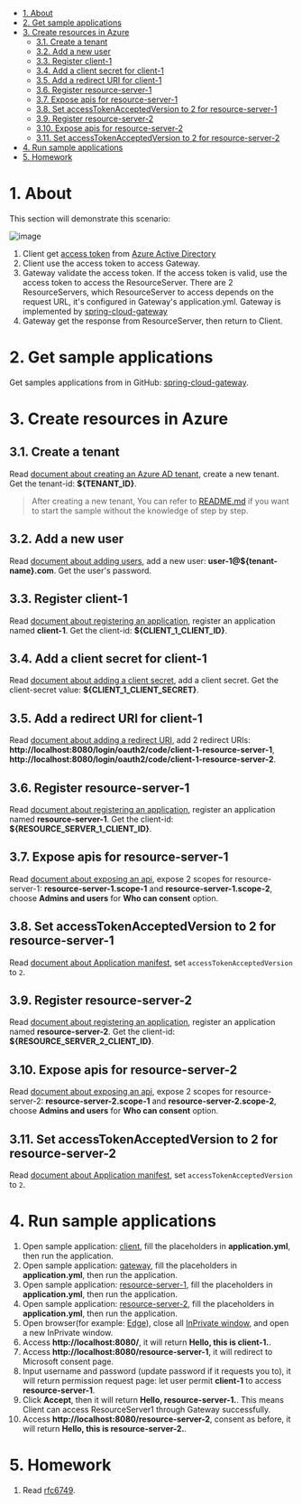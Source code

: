 - [1. About](#1-about)
- [2. Get sample applications](#2-get-sample-applications)
- [3. Create resources in Azure](#3-create-resources-in-azure)
	* [3.1. Create a tenant](#31-create-a-tenant)
	* [3.2. Add a new user](#32-add-a-new-user)
	* [3.3. Register client-1](#33-register-client-1)
	* [3.4. Add a client secret for client-1](#34-add-a-client-secret-for-client-1)
	* [3.5. Add a redirect URI for client-1](#35-add-a-redirect-uri-for-client-1)
	* [3.6. Register resource-server-1](#36-register-resource-server-1)
	* [3.7. Expose apis for resource-server-1](#37-expose-apis-for-resource-server-1)
	* [3.8. Set accessTokenAcceptedVersion to 2 for resource-server-1](#38-set-accesstokenacceptedversion-to-2-for-resource-server-1)
	* [3.9. Register resource-server-2](#39-register-resource-server-2)
	* [3.10. Expose apis for resource-server-2](#310-expose-apis-for-resource-server-2)
	* [3.11. Set accessTokenAcceptedVersion to 2 for resource-server-2](#311-set-accesstokenacceptedversion-to-2-for-resource-server-2)
- [4. Run sample applications](#4-run-sample-applications)
- [5. Homework](#5-homework)


# 1. About

This section will demonstrate this scenario:

![image](https://user-images.githubusercontent.com/13167207/148503627-700f287c-ea93-4957-b811-ad8f7f8c5ed3.png)

1. Client get [access token](https://docs.microsoft.com/azure/active-directory/develop/access-tokens) from [Azure Active Directory](https://azure.microsoft.com/services/active-directory/)
2. Client use the access token to access Gateway.
3. Gateway validate the access token. If the access token is valid, use the access token to access the ResourceServer. There are 2 ResourceServers, which ResourceServer to access depends on the request URL, it's configured in Gateway's application.yml. Gateway is implemented by [spring-cloud-gateway](https://docs.spring.io/spring-cloud-gateway/docs/current/reference/html/)
4. Gateway get the response from ResourceServer, then return to Client.

# 2. Get sample applications
Get samples applications from in GitHub: [spring-cloud-gateway](../../../../reactive/webflux/oauth2/spring-cloud-gateway).

# 3. Create resources in Azure

## 3.1. Create a tenant
Read [document about creating an Azure AD tenant](https://docs.microsoft.com/azure/active-directory/develop/quickstart-create-new-tenant#create-a-new-azure-ad-tenant), create a new tenant. Get the tenant-id: **${TENANT_ID}**.  
> After creating a new tenant, You can refer to [README.md](../../../../reactive/webflux/oauth2/spring-cloud-gateway/README.md) if you want to start the sample without the knowledge of step by step.

## 3.2. Add a new user
Read [document about adding users](https://docs.microsoft.com/azure/active-directory/fundamentals/add-users-azure-active-directory), add a new user: **user-1@${tenant-name}.com**. Get the user's password.

## 3.3. Register client-1
Read [document about registering an application](https://docs.microsoft.com/azure/active-directory/develop/quickstart-register-app), register an application named **client-1**. Get the client-id: **${CLIENT_1_CLIENT_ID}**.

## 3.4. Add a client secret for client-1
Read [document about adding a client secret](https://docs.microsoft.com/azure/active-directory/develop/quickstart-register-app#add-a-client-secret), add a client secret. Get the client-secret value: **${CLIENT_1_CLIENT_SECRET}**.

## 3.5. Add a redirect URI for client-1
Read [document about adding a redirect URI](https://docs.microsoft.com/azure/active-directory/develop/quickstart-register-app#add-a-redirect-uri), add 2 redirect URIs: **http://localhost:8080/login/oauth2/code/client-1-resource-server-1**, **http://localhost:8080/login/oauth2/code/client-1-resource-server-2**.

## 3.6. Register resource-server-1
Read [document about registering an application](https://docs.microsoft.com/azure/active-directory/develop/quickstart-register-app), register an application named **resource-server-1**. Get the client-id: **${RESOURCE_SERVER_1_CLIENT_ID}**.

## 3.7. Expose apis for resource-server-1
Read [document about exposing an api](https://docs.microsoft.com/azure/active-directory/develop/quickstart-configure-app-expose-web-apis), expose 2 scopes for resource-server-1: **resource-server-1.scope-1** and **resource-server-1.scope-2**, choose **Admins and users** for **Who can consent** option.

## 3.8. Set accessTokenAcceptedVersion to 2 for resource-server-1
Read [document about Application manifest](https://docs.microsoft.com/azure/active-directory/develop/reference-app-manifest#accesstokenacceptedversion-attribute), set `accessTokenAcceptedVersion` to `2`.

## 3.9. Register resource-server-2
Read [document about registering an application](https://docs.microsoft.com/azure/active-directory/develop/quickstart-register-app), register an application named **resource-server-2**. Get the client-id: **${RESOURCE_SERVER_2_CLIENT_ID}**.

## 3.10. Expose apis for resource-server-2
Read [document about exposing an api](https://docs.microsoft.com/azure/active-directory/develop/quickstart-configure-app-expose-web-apis), expose 2 scopes for resource-server-2: **resource-server-2.scope-1** and **resource-server-2.scope-2**, choose **Admins and users** for **Who can consent** option.

## 3.11. Set accessTokenAcceptedVersion to 2 for resource-server-2
Read [document about Application manifest](https://docs.microsoft.com/azure/active-directory/develop/reference-app-manifest#accesstokenacceptedversion-attribute), set `accessTokenAcceptedVersion` to `2`.

# 4. Run sample applications
1. Open sample application: [client](../../../../reactive/webflux/oauth2/spring-cloud-gateway/client), fill the placeholders in **application.yml**, then run the application.
2. Open sample application: [gateway](../../../../reactive/webflux/oauth2/spring-cloud-gateway/gateway), fill the placeholders in **application.yml**, then run the application.
3. Open sample application: [resource-server-1](../../../../reactive/webflux/oauth2/spring-cloud-gateway/resource-server-1), fill the placeholders in **application.yml**, then run the application.
4. Open sample application: [resource-server-2](../../../../reactive/webflux/oauth2/spring-cloud-gateway/resource-server-2), fill the placeholders in **application.yml**, then run the application.
5. Open browser(for example: [Edge](https://www.microsoft.com/edge)), close all [InPrivate window](https://support.microsoft.com/microsoft-edge/browse-inprivate-in-microsoft-edge-cd2c9a48-0bc4-b98e-5e46-ac40c84e27e2), and open a new InPrivate window.
6. Access **http://localhost:8080/**, it will return **Hello, this is client-1.**.
7. Access **http://localhost:8080/resource-server-1**, it will redirect to Microsoft consent page.
9. Input username and password (update password if it requests you to), it will return permission request page: let user permit **client-1** to access **resource-server-1**.
11. Click **Accept**, then it will return **Hello, resource-server-1.**. This means Client can access ResourceServer1 through Gateway successfully.
12. Access **http://localhost:8080/resource-server-2**, consent as before, it will return **Hello, this is resource-server-2.**.

# 5. Homework
1. Read [rfc6749](https://datatracker.ietf.org/doc/html/rfc6749).
